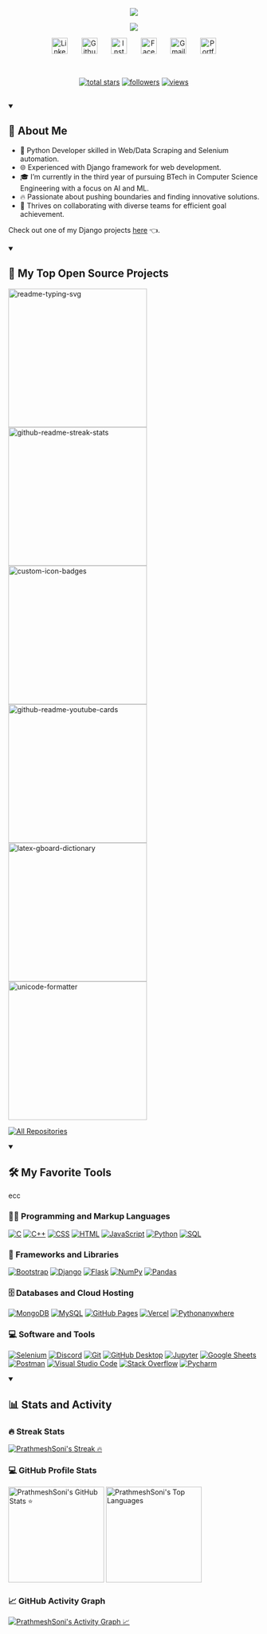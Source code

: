 <p align="center">
  <a href="https://prathmeshsoni.works/">
        <img src="https://readme-typing-svg.demolab.com/?lines=Hey!%20I'm%20Prathmesh%20Soni&font=Fira%20Code&repeat=false&center=true&width=450&height=45&color=70a5fd&vCenter=true&pause=1000&size=28&duration=1" />
  </a>
</p>

<p align="center">
  <a href="https://github.com/PrathmeshSoni">
    <img src="https://readme-typing-svg.demolab.com/?lines=Python%20Developer;&font=Fira%20Code&center=true&width=440&height=45&color=70a5fd&vCenter=true&pause=1000&size=22" /></a>
</p>

<!-- Social icons section -->
<p align="center">
  <a href="https://www.linkedin.com/in/PrathmeshSoni/"><img width="32px" alt="LinkedIn" title="LinkedIn" src="https://cdn.simpleicons.org/linkedin/70a5fd"/></a>
  &#8287;&#8287;&#8287;&#8287;&#8287;
  <a href="https://github.com/SoniPrathmesh"><img width="32px" alt="Github" title="Github" src="https://cdn.simpleicons.org/github/70a5fd"></a>
  &#8287;&#8287;&#8287;&#8287;&#8287;
  <a href="https://instagram.com/PrathmeshSoni25"><img width="32px" alt="Instagram" title="Instagram" src="https://cdn.simpleicons.org/instagram/70a5fd"/></a>
  &#8287;&#8287;&#8287;&#8287;&#8287;
  <a href="https://facebook.com/PrathmeshS0ni"><img width="32px" alt="Facebook" title="Facebook" src="https://cdn.simpleicons.org/facebook/70a5fd"/></a>
  &#8287;&#8287;&#8287;&#8287;&#8287;
  <a href="mailto:connect.prathmeshsoni@gmail.com"><img width="32px" alt="Gmail" title="Gmail" src="https://cdn.simpleicons.org/gmail/70a5fd"/></a>
  &#8287;&#8287;&#8287;&#8287;&#8287;
  <a href="https://prathmeshsoni.works/"><img width="32px" alt="Portfolio" title="Portfolio" src="https://cdn.simpleicons.org/googlechrome/70a5fd"/></a>
</p>

<br/>

<!-- Social badges section- https://github.com/prathmeshsoni/Custom-Icon-Badges -->
<p align="center">
  <a href="https://github.com/PrathmeshSoni?tab=repositories&sort=stargazers">
    <img alt="total stars" title="Total stars on GitHub" src="https://custom-icon-badges.prathmeshsoni.works/github/stars/?username=soniprathmesh"/></a>
  <a href="https://github.com/PrathmeshSoni?tab=followers">
    <img alt="followers" title="Follow me on Github" src="https://custom-icon-badges.prathmeshsoni.works/github/followers/?username=soniprathmesh"/></a>
  <a href="https://github.com/PrathmeshSoni/">
    <img alt="views" title="GitHub profile views" src="https://custom-icon-badges.prathmeshsoni.works/github/visitors"/></a>
</p>

<br/>

<details open> 
  <summary>
    <h2>
        📖 About Me
    </h2>
  </summary>
  
- 🐍 Python Developer skilled in Web/Data Scraping and Selenium automation.
- 🌐 Experienced with Django framework for web development.
- 🎓 I’m currently in the third year of pursuing BTech in Computer Science Engineering with a focus on AI and ML.
- 🔥 Passionate about pushing boundaries and finding innovative solutions.
- 🤝 Thrives on collaborating with diverse teams for efficient goal achievement.
  
Check out one of my Django projects [here](https://prathmeshsoni.works/project/) 👈.  

</details>

<details open> 
  <summary><h2>📘 My Top Open Source Projects</h2></summary>

  <!-- Repo info cards - https://github.com/anuraghazra/github-readme-stats -->
  <p align="left">
    <a href="https://github.com/PrathmeshSoni/Ecommerce"><img width="278" src="https://denvercoder1-github-readme-stats.vercel.app/api/pin/?username=prathmeshsoni&repo=Ecommerce&theme=react&bg_color=1F222E&title_color=70a5fd&hide_border=true&icon_color=F8D866" alt="readme-typing-svg"></a>
    <a href="https://github.com/PrathmeshSoni/Private-App"><img width="278" src="https://denvercoder1-github-readme-stats.vercel.app/api/pin/?username=prathmeshsoni&repo=Private-App&theme=react&bg_color=1F222E&title_color=70a5fd&hide_border=true&icon_color=F8D866" alt="github-readme-streak-stats"></a>
    <a href="https://github.com/PrathmeshSoni/Money-Management"><img width="278" src="https://denvercoder1-github-readme-stats.vercel.app/api/pin/?username=prathmeshsoni&repo=money-Management&theme=react&bg_color=1F222E&title_color=70a5fd&hide_border=true&icon_color=F8D866" alt="custom-icon-badges"></a>
    <a href="https://github.com/PrathmeshSoni/Aiml"><img width="278" src="https://denvercoder1-github-readme-stats.vercel.app/api/pin/?username=prathmeshsoni&repo=aiml&theme=react&bg_color=1F222E&title_color=70a5fd&hide_border=true&icon_color=F8D866" alt="github-readme-youtube-cards"></a>
    <a href="https://github.com/PrathmeshSoni/Chat-Application"><img width="278" src="https://denvercoder1-github-readme-stats.vercel.app/api/pin/?username=prathmeshsoni&repo=chat-Application&theme=react&bg_color=1F222E&title_color=70a5fd&hide_border=true&icon_color=F8D866" alt="latex-gboard-dictionary"></a>
    <a href="https://github.com/PrathmeshSoni/prathmeshsoni.github.io"><img width="278" src="https://denvercoder1-github-readme-stats.vercel.app/api/pin/?username=prathmeshsoni&repo=prathmeshsoni.github.io&theme=react&bg_color=1F222E&title_color=70a5fd&hide_border=true&icon_color=F8D866" alt="unicode-formatter"></a>
  </p>

  <a href="https://github.com/PrathmeshSoni?tab=repositories&sort=stargazers"><img alt="All Repositories" title="All Repositories" src="https://custom-icon-badges.demolab.com/badge/-Click%20Here%20For%20All%20My%20Repos-1F222E?style=for-the-badge&logoColor=white&logo=repo"/></a>
</details>

<details open> 
  <summary><h2>🛠️ My Favorite Tools</h2></summary>
  <!-- Some badges are from https://github.com/Ileriayo/markdown-badges -->
ecc
  <h3>👨‍💻 Programming and Markup Languages</h3>

  <p>
      <a href="https://github.com/search?q=user%3APrathmeshSoni+language%3Ac"><img alt="C" src="https://custom-icon-badges.demolab.com/badge/C-03599C.svg?logo=c-in-hexagon&logoColor=white"></a>
      <a href="https://github.com/search?q=user%3APrathmeshSoni+language%3Acpp"><img alt="C++" src="https://custom-icon-badges.demolab.com/badge/C++-9C033A.svg?logo=cpp2&logoColor=white"></a>
      <a href="https://github.com/search?q=user%3APrathmeshSoni+language%3Acss"><img alt="CSS" src="https://img.shields.io/badge/CSS-1572B6.svg?logo=css3&logoColor=white"></a>
      <a href="https://github.com/search?q=user%3APrathmeshSoni+language%3Ahtml"><img alt="HTML" src="https://img.shields.io/badge/HTML-E34F26.svg?logo=html5&logoColor=white"></a>
      <a href="https://github.com/search?q=user%3APrathmeshSoni+language%3Ajavascript"><img alt="JavaScript" src="https://img.shields.io/badge/JavaScript-F7DF1E.svg?logo=javascript&logoColor=black"></a>
      <a href="https://github.com/search?q=user%3APrathmeshSoni+language%3Apython"><img alt="Python" src="https://img.shields.io/badge/Python-14354C.svg?logo=python&logoColor=white"></a>
      <a href="https://github.com/search?q=user%3APrathmeshSoni+language%3Asql"><img alt="SQL" src="https://custom-icon-badges.demolab.com/badge/SQL-025E8C.svg?logo=database&logoColor=white"></a>
  </p>

  <h3>🧰 Frameworks and Libraries</h3>

  <p>
      <a href="#"><img alt="Bootstrap" src="https://img.shields.io/badge/Bootstrap-7952B3.svg?logo=bootstrap&logoColor=white"></a>
      <a href="#"><img alt="Django" src="https://img.shields.io/badge/Django-092e20.svg?logo=django&logoColor=white"></a>
      <a href="#"><img alt="Flask" src="https://img.shields.io/badge/Flask-000000.svg?logo=flask&logoColor=white"></a>
      <a href="#"><img alt="NumPy" src="https://img.shields.io/badge/Numpy-013243.svg?logo=numpy&logoColor=white"></a>
      <a href="#"><img alt="Pandas" src="https://img.shields.io/badge/Pandas-150458.svg?logo=pandas&logoColor=white"></a>
  </p>

  <h3>🗄️ Databases and Cloud Hosting</h3>

  <p>
      <a href="#"><img alt="MongoDB" src ="https://img.shields.io/badge/MongoDB-4ea94b.svg?logo=mongodb&logoColor=white"></a>
      <a href="#"><img alt="MySQL" src="https://img.shields.io/badge/MySQL-00f.svg?logo=mysql&logoColor=white"></a>
      <a href="#"><img alt="GitHub Pages" src="https://img.shields.io/badge/GitHub%20Pages-327FC7.svg?logo=github&logoColor=white"></a>
      <a href="#"><img alt="Vercel" src="https://img.shields.io/badge/Vercel-000000.svg?logo=vercel&logoColor=white"></a>
      <a href="#"><img alt="Pythonanywhere" src="https://img.shields.io/badge/Pythonanywhere-1d9fd7.svg?logo=Pythonanywhere&logoColor=white"></a>
  </p>

  <h3>💻 Software and Tools</h3>

  <p>
      <a href="#"><img alt="Selenium" src="https://img.shields.io/badge/Selenium-43b02a.svg?logo=selenium&logoColor=white"></a>
      <a href="#"><img alt="Discord" src="https://img.shields.io/badge/-Discord-5865F2.svg?logo=discord&logoColor=white"></a>
      <a href="#"><img alt="Git" src="https://img.shields.io/badge/Git-F05033.svg?logo=git&logoColor=white"></a>
      <a href="#"><img alt="GitHub Desktop" src="https://img.shields.io/badge/GitHub%20Desktop-8034A9.svg?logo=github&logoColor=white"></a>
      <a href="#"><img alt="Jupyter" src="https://img.shields.io/badge/Jupyter-F37626.svg?logo=Jupyter&logoColor=white"></a>
      <a href="#"><img alt="Google Sheets" src="https://img.shields.io/badge/Sheets-34A853.svg?logo=google%20sheets&logoColor=white"></a>
      <a href="#"><img alt="Postman" src="https://img.shields.io/badge/Postman-FF6C37?logo=postman&logoColor=white"></a>
      <a href="#"><img alt="Visual Studio Code" src="https://img.shields.io/badge/Visual%20Studio%20Code-0078d7.svg?logo=visual-studio-code&logoColor=white"></a>
      <a href="#"><img alt="Stack Overflow" src="https://img.shields.io/badge/-Stack%20Overflow-FE7A16?logo=stack-overflow&logoColor=white"></a>
      <a href="#"><img alt="Pycharm" src="https://img.shields.io/badge/Pycharm-0dbdf5?logo=Pycharm&logoColor=white"></a>
  </p>
</details>

<details open> 
  <summary><h2>📊 Stats and Activity</h2></summary>

  <h3>🔥 Streak Stats</h3>

  <!-- GitHub Readme Streak Stats - https://github.com/DenverCoder1/github-readme-streak-stats -->
  <p>
    <a href="https://github.com/PrathmeshSoni">
      <img title="PrathmeshSoni's Streak 🔥" alt="PrathmeshSoni's Streak 🔥" src="https://github-readme-streak-stats.herokuapp.com/?user=PrathmeshSoni&theme=tokyonight"/>
    </a>
  </p>

  <h3>💻 GitHub Profile Stats</h3>

  <a href="https://github.com/PrathmeshSoni"><img alt="PrathmeshSoni's GitHub Stats ⭐" src="https://denvercoder1-github-readme-stats.vercel.app/api/?username=PrathmeshSoni&show_icons=true&include_all_commits=true&count_private=true&theme=tokyonight&hide_border=true" height="192px"/></a>
  <a href="https://github.com/PrathmeshSoni"><img alt="PrathmeshSoni's Top Languages" src="https://denvercoder1-github-readme-stats.vercel.app/api/top-langs/?username=PrathmeshSoni&langs_count=8&layout=compact&theme=tokyonight&hide_border=true" height="192px"/></a>
  <br/>

  <h3>📈 GitHub Activity Graph</h3>

  <a href="https://github.com/PrathmeshSoni"><img alt="PrathmeshSoni's Activity Graph 📈" src="https://github-readme-activity-graph.vercel.app/graph/?username=PrathmeshSoni&bg_color=1F222E&color=70a5fd&line=bf91f3&point=FFFFFF&hide_border=true" /></a>
      
</details>
